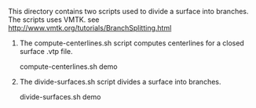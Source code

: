 
This directory contains two scripts used to divide a surface into branches. The scripts uses VMTK.
see http://www.vmtk.org/tutorials/BranchSplitting.html

1) The compute-centerlines.sh script computes centerlines for a closed surface .vtp file.

    compute-centerlines.sh demo 

2) The divide-surfaces.sh script divides a surface into branches.

    divide-surfaces.sh demo 


